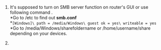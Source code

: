 1.  It's supposed to turn on SMB server function on router's GUI or use following command .\
    *Go to /etc to find out **smb.conf** \
    *`[Windows]\
      path = /media/Windows\
      guest ok = yes\
      writeable = yes`
    *Go to /media/Windows/sharefoldername or /home/username/share depending on your devices.

2.  
